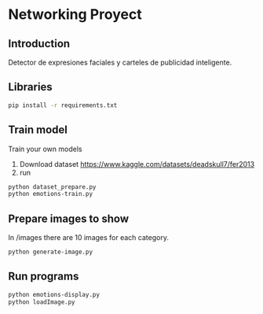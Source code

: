 # Networking Proyect


## Introduction

Detector de expresiones faciales y carteles de publicidad inteligente.


## Libraries

```bash
pip install -r requirements.txt
```


## Train model

Train your own models
1. Download dataset https://www.kaggle.com/datasets/deadskull7/fer2013
2. run 
```bash 
python dataset_prepare.py
python emotions-train.py
```

## Prepare images to show

In /images there are 10 images for each category.
```bash
python generate-image.py
```

## Run programs

```bash
python emotions-display.py
python loadImage.py
```

